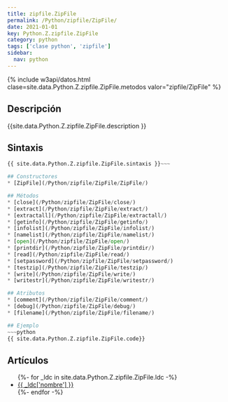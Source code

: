 ```yaml
---
title: zipfile.ZipFile
permalink: /Python/zipfile/ZipFile/
date: 2021-01-01
key: Python.Z.zipfile.ZipFile
category: python
tags: ['clase python', 'zipfile']
sidebar: 
  nav: python
---
```


{% include w3api/datos.html clase=site.data.Python.Z.zipfile.ZipFile.metodos valor="zipfile/ZipFile" %}

## Descripción
{{site.data.Python.Z.zipfile.ZipFile.description }}

## Sintaxis
~~~python
{{ site.data.Python.Z.zipfile.ZipFile.sintaxis }}~~~

## Constructores
* [ZipFile](/Python/zipfile/ZipFile/ZipFile/)

## Métodos
* [close](/Python/zipfile/ZipFile/close/)
* [extract](/Python/zipfile/ZipFile/extract/)
* [extractall](/Python/zipfile/ZipFile/extractall/)
* [getinfo](/Python/zipfile/ZipFile/getinfo/)
* [infolist](/Python/zipfile/ZipFile/infolist/)
* [namelist](/Python/zipfile/ZipFile/namelist/)
* [open](/Python/zipfile/ZipFile/open/)
* [printdir](/Python/zipfile/ZipFile/printdir/)
* [read](/Python/zipfile/ZipFile/read/)
* [setpassword](/Python/zipfile/ZipFile/setpassword/)
* [testzip](/Python/zipfile/ZipFile/testzip/)
* [write](/Python/zipfile/ZipFile/write/)
* [writestr](/Python/zipfile/ZipFile/writestr/)

## Atributos
* [comment](/Python/zipfile/ZipFile/comment/)
* [debug](/Python/zipfile/ZipFile/debug/)
* [filename](/Python/zipfile/ZipFile/filename/)

## Ejemplo
~~~python
{{ site.data.Python.Z.zipfile.ZipFile.code}}
~~~

## Artículos
<ul>
{%- for _ldc in site.data.Python.Z.zipfile.ZipFile.ldc -%}
   <li>
       <a href="{{_ldc['url'] }}">{{ _ldc['nombre'] }}</a>
   </li>
{%- endfor -%}
</ul>

